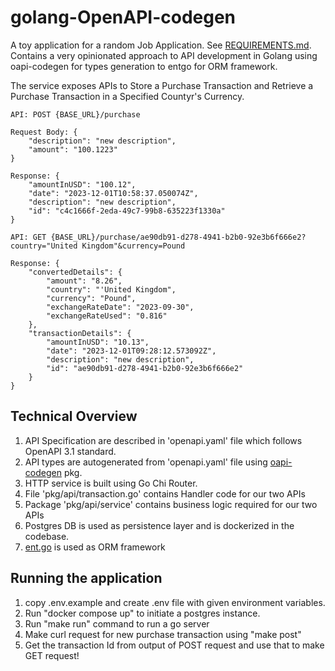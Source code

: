 # golang-OpenAPI-codegen

A toy application for a random Job Application. See [REQUIREMENTS.md](REQUIREMENTS.md). Contains a very opinionated approach to API development in Golang using oapi-codegen for types generation to entgo for ORM framework. 

The service exposes APIs to Store a Purchase Transaction and Retrieve a Purchase Transaction in a Specified Countyr's Currency. 

```
API: POST {BASE_URL}/purchase

Request Body: {
    "description": "new description",
    "amount": "100.1223"
}

Response: {
    "amountInUSD": "100.12",
    "date": "2023-12-01T10:58:37.050074Z",
    "description": "new description",
    "id": "c4c1666f-2eda-49c7-99b8-635223f1330a"
}
``` 

```
API: GET {BASE_URL}/purchase/ae90db91-d278-4941-b2b0-92e3b6f666e2?country="United Kingdom"&currency=Pound

Response: {
    "convertedDetails": {
        "amount": "8.26",
        "country": "'United Kingdom",
        "currency": "Pound",
        "exchangeRateDate": "2023-09-30",
        "exchangeRateUsed": "0.816"
    },
    "transactionDetails": {
        "amountInUSD": "10.13",
        "date": "2023-12-01T09:28:12.573092Z",
        "description": "new description",
        "id": "ae90db91-d278-4941-b2b0-92e3b6f666e2"
    }
}
```

## Technical Overview 
1. API Specification are described in 'openapi.yaml' file which follows OpenAPI 3.1 standard. 
2. API types are autogenerated from 'openapi.yaml' file using [oapi-codegen](github.com/deepmap/oapi-codegen/cmd/oapi-codegen) pkg. 
3. HTTP service is built using Go Chi Router. 
4. File 'pkg/api/transaction.go' contains Handler code for our two APIs
5. Package 'pkg/api/service' contains business logic required for our two APIs
6. Postgres DB is used as persistence layer and is dockerized in the codebase. 
7. [ent.go](https://entgo.io/) is used as ORM framework 

## Running the application 
1. copy .env.example and create .env file with given environment variables.
1. Run "docker compose up" to initiate a postgres instance. 
2. Run "make run" command to run a go server 
3. Make curl request for new purchase transaction using "make post"
4. Get the transaction Id from output of POST request and use that to make GET request!
